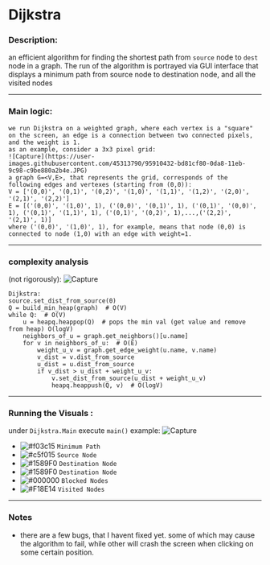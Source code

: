 # Dijkstra

### Description:

an efficient algorithm for finding the shortest path from `source` node to `dest` node in a graph.
The run of the algorithm is portrayed via GUI interface that displays a minimum path from source node to destination node, and all the visited nodes

-------------------------------------------------------------------------------

### Main logic:
    we run Dijkstra on a weighted graph, where each vertex is a "square" on the screen, an edge is a connection between two connected pixels, and the weight is 1.
    as an example, consider a 3x3 pixel grid:
    ![Capture](https://user-images.githubusercontent.com/45313790/95910432-bd81cf80-0da8-11eb-9c98-c9be880a2b4e.JPG)
    a graph G=<V,E>, that represents the grid, corresponds of the following edges and vertexes (starting from (0,0)):
    V = ['(0,0)', '(0,1)', '(0,2)', '(1,0)', '(1,1)', '(1,2)', '(2,0)', '(2,1)', '(2,2)']
    E = [('(0,0)', '(1,0)', 1), ('(0,0)', '(0,1)', 1), ('(0,1)', '(0,0)', 1), ('(0,1)', '(1,1)', 1), ('(0,1)', '(0,2)', 1),...,('(2,2)', '(2,1)', 1)]
    where ('(0,0)', '(1,0)', 1), for example, means that node (0,0) is connected to node (1,0) with an edge with weight=1.
    
  
-------------------------------------------------------------------------------
  
### complexity analysis
  (not rigorously):
  ![Capture](https://user-images.githubusercontent.com/45313790/95630833-36bcb200-0a8b-11eb-8417-f91872504541.JPG)

    
    
    Dijkstra:
    source.set_dist_from_source(0)
    Q = build_min_heap(graph)  # O(V)
    while Q:  # O(V)
        u = heapq.heappop(Q)  # pops the min val (get value and remove from heap) O(logV)
        neighbors_of_u = graph.get_neighbors()[u.name]
        for v in neighbors_of_u:  # O(E)
            weight_u_v = graph.get_edge_weight(u.name, v.name)
            v_dist = v.dist_from_source
            u_dist = u.dist_from_source
            if v_dist > u_dist + weight_u_v:
                v.set_dist_from_source(u_dist + weight_u_v)
                heapq.heappush(Q, v)  # O(logV)
 -------------------------------------------------------------------------------

### Running the Visuals :
under `Dijkstra.Main` execute `main()`
    example:
    ![Capture](https://user-images.githubusercontent.com/45313790/95909766-b6a68d00-0da7-11eb-8727-a042ad20cb2e.JPG)

- ![#f03c15](https://via.placeholder.com/15/f03c15/000000?text=+) `Minimum Path`
- ![#c5f015](https://via.placeholder.com/15/c5f015/000000?text=+) `Source Node`
- ![#1589F0](https://via.placeholder.com/15/1589F0/000000?text=+) `Destination Node`
- ![#1589F0](https://via.placeholder.com/15/1589F0/000000?text=+) `Destination Node`
- ![#000000](https://via.placeholder.com/15/1589F0/000000?text=+) `Blocked Nodes`
- ![#F18E14](https://via.placeholder.com/15/1589F0/000000?text=+) `Visited Nodes`
    
 -------------------------------------------------------------------------------

### Notes
- there are a few bugs, that I havent fixed yet. some of which may cause the algorithm to fail, while other will crash the screen when clicking on some certain position.


